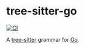 # tree-sitter-go

[![CI](https://github.com/tree-sitter/tree-sitter-go/actions/workflows/ci.yml/badge.svg)](https://github.com/tree-sitter/tree-sitter-go/actions/workflows/ci.yml)

A [tree-sitter][] grammar for [Go](https://go.dev/ref/spec).

[tree-sitter]: https://github.com/tree-sitter/tree-sitter
